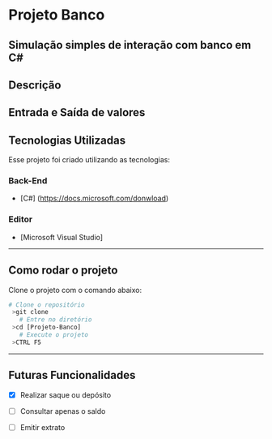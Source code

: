 # Projeto Banco
 Simulação simples de interação com banco em C#
------------------------------------------------------
## Descrição
 Entrada e Saída de valores
------------------------------------------------------
## Tecnologias Utilizadas
 Esse projeto foi criado utilizando as tecnologias:
### Back-End
 - [C#] (https://docs.microsoft.com/donwload)
### Editor
 - [Microsoft Visual Studio]
------------------------------------------------------
## Como rodar o projeto
 Clone o projeto com o comando abaixo:
```bash
# Clone o repositório
 >git clone 
   # Entre no diretório
 >cd [Projeto-Banco]
   # Execute o projeto
 >CTRL F5
```
------------------------------------------------------
## Futuras Funcionalidades
- [X] Realizar saque ou depósito
- [ ] Consultar apenas o saldo
- [ ] Emitir extrato

